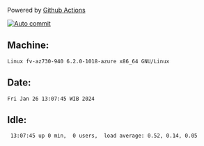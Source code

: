 Powered by [Github Actions](https://github.com/features/actions)

[![Auto commit](https://github.com/hiage/workstation/workflows/Auto%20commit/badge.svg)](https://github.com/hiage/workstation/actions?query=workflow%3A%22Auto+commit%22)

## Machine:
```
Linux fv-az730-940 6.2.0-1018-azure x86_64 GNU/Linux
```
## Date:
```
Fri Jan 26 13:07:45 WIB 2024
```
## Idle:
```
 13:07:45 up 0 min,  0 users,  load average: 0.52, 0.14, 0.05
```

